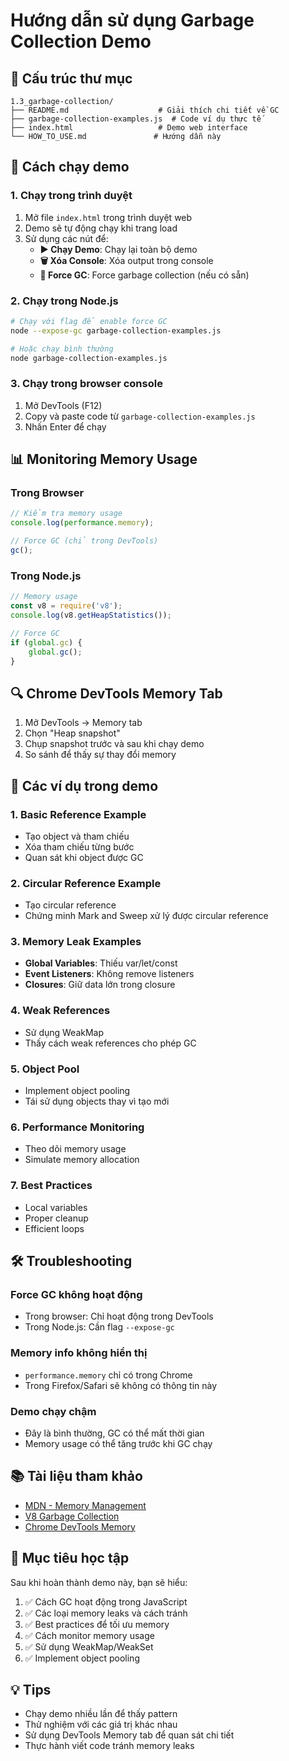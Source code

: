 # Hướng dẫn sử dụng Garbage Collection Demo

## 📁 Cấu trúc thư mục

```
1.3_garbage-collection/
├── README.md                    # Giải thích chi tiết về GC
├── garbage-collection-examples.js  # Code ví dụ thực tế
├── index.html                   # Demo web interface
└── HOW_TO_USE.md               # Hướng dẫn này
```

## 🚀 Cách chạy demo

### 1. Chạy trong trình duyệt

1. Mở file `index.html` trong trình duyệt web
2. Demo sẽ tự động chạy khi trang load
3. Sử dụng các nút để:
   - **▶️ Chạy Demo**: Chạy lại toàn bộ demo
   - **🗑️ Xóa Console**: Xóa output trong console
   - **🔄 Force GC**: Force garbage collection (nếu có sẵn)

### 2. Chạy trong Node.js

```bash
# Chạy với flag để enable force GC
node --expose-gc garbage-collection-examples.js

# Hoặc chạy bình thường
node garbage-collection-examples.js
```

### 3. Chạy trong browser console

1. Mở DevTools (F12)
2. Copy và paste code từ `garbage-collection-examples.js`
3. Nhấn Enter để chạy

## 📊 Monitoring Memory Usage

### Trong Browser

```javascript
// Kiểm tra memory usage
console.log(performance.memory);

// Force GC (chỉ trong DevTools)
gc();
```

### Trong Node.js

```javascript
// Memory usage
const v8 = require('v8');
console.log(v8.getHeapStatistics());

// Force GC
if (global.gc) {
    global.gc();
}
```

## 🔍 Chrome DevTools Memory Tab

1. Mở DevTools → Memory tab
2. Chọn "Heap snapshot"
3. Chụp snapshot trước và sau khi chạy demo
4. So sánh để thấy sự thay đổi memory

## 📝 Các ví dụ trong demo

### 1. Basic Reference Example
- Tạo object và tham chiếu
- Xóa tham chiếu từng bước
- Quan sát khi object được GC

### 2. Circular Reference Example
- Tạo circular reference
- Chứng minh Mark and Sweep xử lý được circular reference

### 3. Memory Leak Examples
- **Global Variables**: Thiếu var/let/const
- **Event Listeners**: Không remove listeners
- **Closures**: Giữ data lớn trong closure

### 4. Weak References
- Sử dụng WeakMap
- Thấy cách weak references cho phép GC

### 5. Object Pool
- Implement object pooling
- Tái sử dụng objects thay vì tạo mới

### 6. Performance Monitoring
- Theo dõi memory usage
- Simulate memory allocation

### 7. Best Practices
- Local variables
- Proper cleanup
- Efficient loops

## 🛠️ Troubleshooting

### Force GC không hoạt động
- Trong browser: Chỉ hoạt động trong DevTools
- Trong Node.js: Cần flag `--expose-gc`

### Memory info không hiển thị
- `performance.memory` chỉ có trong Chrome
- Trong Firefox/Safari sẽ không có thông tin này

### Demo chạy chậm
- Đây là bình thường, GC có thể mất thời gian
- Memory usage có thể tăng trước khi GC chạy

## 📚 Tài liệu tham khảo

- [MDN - Memory Management](https://developer.mozilla.org/en-US/docs/Web/JavaScript/Memory_Management)
- [V8 Garbage Collection](https://v8.dev/blog/free-buffer)
- [Chrome DevTools Memory](https://developers.google.com/web/tools/chrome-devtools/memory-problems)

## 🎯 Mục tiêu học tập

Sau khi hoàn thành demo này, bạn sẽ hiểu:

1. ✅ Cách GC hoạt động trong JavaScript
2. ✅ Các loại memory leaks và cách tránh
3. ✅ Best practices để tối ưu memory
4. ✅ Cách monitor memory usage
5. ✅ Sử dụng WeakMap/WeakSet
6. ✅ Implement object pooling

## 💡 Tips

- Chạy demo nhiều lần để thấy pattern
- Thử nghiệm với các giá trị khác nhau
- Sử dụng DevTools Memory tab để quan sát chi tiết
- Thực hành viết code tránh memory leaks 